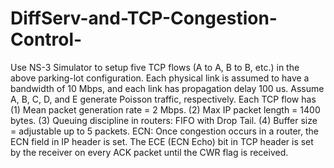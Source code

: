 # DiffServ-and-TCP-Congestion-Control-
Use  NS-3 Simulator  to setup five TCP flows (A to A, B to B, etc.) in the above parking-lot configuration. Each physical link is assumed to have a bandwidth of 10 Mbps, and each link has propagation delay 100 us. Assume A, B, C, D,  and E generate Poisson traffic, respectively. Each TCP flow has        (1) Mean packet generation rate = 2 Mbps.         (2) Max IP packet length = 1400 bytes.        (3) Queuing discipline in routers: FIFO with Drop Tail.         (4) Buffer size = adjustable up to 5 packets.    ECN: Once congestion occurs in a router, the ECN field in IP header is set. The ECE (ECN Echo) bit in TCP header is set by the receiver on every ACK packet until the CWR flag is received.
